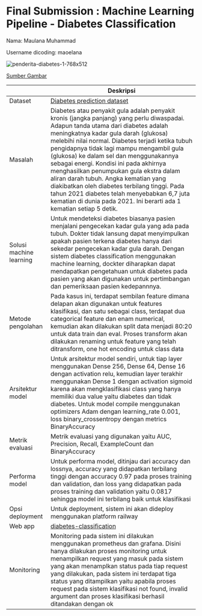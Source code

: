 # Final Submission : Machine Learning Pipeline - Diabetes Classification
Nama: Maulana Muhammad

Username dicoding: maoelana

![penderita-diabetes-1-768x512](https://user-images.githubusercontent.com/58927608/233813527-c58cb22f-7f68-4076-a0ab-bd2b1f4b0f88.jpg)

[Sumber Gambar](https://blog.peoplespheres.com/en-us/what-problems-do-human-resources-managers-face-every-day)

| | Deskripsi |
| ----------- | ----------- |
| Dataset | [Diabetes prediction dataset](https://www.kaggle.com/datasets/iammustafatz/diabetes-prediction-dataset) |
| Masalah | Diabetes atau penyakit gula adalah penyakit kronis (jangka panjang) yang perlu diwaspadai. Adapun tanda utama dari diabetes adalah meningkatnya kadar gula darah (glukosa) melebihi nilai normal. Diabetes terjadi ketika tubuh pengidapnya tidak lagi mampu mengambil gula (glukosa) ke dalam sel dan menggunakannya sebagai energi. Kondisi ini pada akhirnya menghasilkan penumpukan gula ekstra dalam aliran darah tubuh. Angka kematian yang diakibatkan oleh diabetes terbilang tinggi. Pada tahun 2021 diabetes telah menyebabkan 6,7 juta kematian di dunia pada 2021. Ini berarti ada 1 kematian setiap 5 detik. |
| Solusi machine learning | Untuk mendeteksi diabetes biasanya pasien menjalani pengecekan kadar gula yang ada pada tubuh. Dokter tidak lansung dapat menyimpulkan apakah pasien terkena diabetes hanya dari sekedar pengecekan kadar gula darah. Dengan sistem diabetes classification menggunakan machine learning, dockter diharapkan dapat mendapatkan pengetahuan untuk diabetes pada pasien yang akan digunakan untuk pertimbangan dan pemeriksaan pasien kedepannnya. |
| Metode pengolahan | Pada kasus ini, terdapat sembilan feature dimana delapan akan digunakan untuk features klasifikasi, dan satu sebagai class, terdapat dua categorical feature dan enam numerical, kemudian akan dilakukan split data menjadi 80:20 untuk data train dan eval. Proses transform akan dilakukan renaming untuk feature yang telah ditransform, one hot encoding untuk class data |
| Arsitektur model | Untuk arsitektur model sendiri, untuk tiap layer menggunakan Dense 256, Dense 64, Dense 16 dengan activation relu, kemudian layer terakhir menggunakan Dense 1 dengan activation sigmoid karena akan mengklasifikasi class yang hanya memiliki dua value yaitu diabetes dan tidak diabetes. Untuk model compile menggunakan optimizers Adam dengan learning_rate 0.001, loss binary_crossentropy dengan metrics BinaryAccuracy |
| Metrik evaluasi | Metrik evaluasi yang digunakan yaitu AUC, Precision, Recall, ExampleCount dan BinaryAccuracy |
| Performa model | Untuk performa model, ditinjau dari accuracy dan lossnya, accuracy yang didapatkan terbilang tinggi dengan accuracy 0.97 pada proses training dan validation, dan loss yang didapatkan pada proses training dan validation yaitu 0.0817 sehingga model ini terbilang baik untuk klasifikasi |
| Opsi deployment | Untuk deployment, sistem ini akan dideploy menggunakan platform railway |
| Web app | [diabetes-classification](https://diabetes-classification-production.up.railway.app/v1/models/diabetes-classification-model/metadata)|
| Monitoring | Monitoring pada sistem ini dilakukan menggunakan prometheus dan grafana. Disini hanya dilakukan proses monitoring untuk menampilkan request yang masuk pada sistem yang akan menamplkan status pada tiap request yang dilakukan, pada sistem ini terdapat tiga status yang ditampilkan yaitu apabila proses request pada sistem klasifikasi not found, invalid argument dan proses klasifikasi berhasil ditandakan dengan ok |
